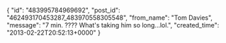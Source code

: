  {
   "id": "483995784969692",
   "post_id": "462493170453287_483970558305548",
   "from_name": "Tom Davies",
   "message": "7 min. ????  What's taking him so long...lol.",
   "created_time": "2013-02-22T20:52:13+0000"
 }
